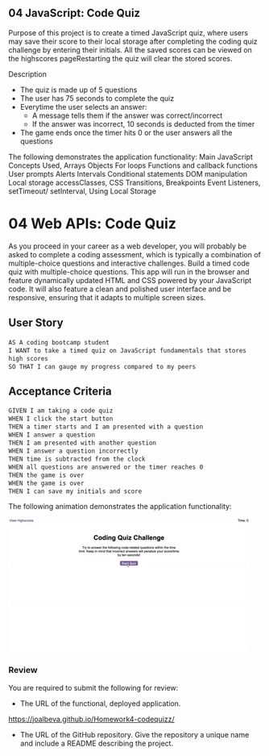 ## 04 JavaScript: Code Quiz

Purpose of this project is to create a timed JavaScript quiz, where users may save their score to their local storage after completing the coding quiz challenge by entering their initials.
All the saved scores can be viewed on the highscores pageRestarting the quiz will clear the stored scores.

Description
- The quiz is made up of 5 questions 
- The user has 75 seconds to complete the quiz
- Everytime the user selects an answer:
  - A message tells them if the answer was correct/incorrect
  - If the answer was incorrect, 10 seconds is deducted from the timer
- The game ends once the timer hits 0 or the user answers all the questions

The following demonstrates the application functionality: Main JavaScript Concepts Used, 
Arrays
Objects
For loops
Functions and callback functions
User prompts
Alerts
Intervals
Conditional statements
DOM manipulation
Local storage accessClasses, CSS Transitions, Breakpoints  Event Listeners, setTimeout/ setInterval, Using Local Storage


# 04 Web APIs: Code Quiz

As you proceed in your career as a web developer, you will probably be asked to complete a coding assessment, which is typically a combination of multiple-choice questions and interactive challenges. Build a timed code quiz with multiple-choice questions. This app will run in the browser and feature dynamically updated HTML and CSS powered by your JavaScript code. It will also feature a clean and polished user interface and be responsive, ensuring that it adapts to multiple screen sizes.

## User Story

```
AS A coding bootcamp student
I WANT to take a timed quiz on JavaScript fundamentals that stores high scores
SO THAT I can gauge my progress compared to my peers
```

## Acceptance Criteria

```
GIVEN I am taking a code quiz
WHEN I click the start button
THEN a timer starts and I am presented with a question
WHEN I answer a question
THEN I am presented with another question
WHEN I answer a question incorrectly
THEN time is subtracted from the clock
WHEN all questions are answered or the timer reaches 0
THEN the game is over
WHEN the game is over
THEN I can save my initials and score
```

The following animation demonstrates the application functionality:

![code quiz](04-web-apis-homework-demo.gif)

### Review

You are required to submit the following for review:

* The URL of the functional, deployed application.

https://joalbeva.github.io/Homework4-codequizz/

* The URL of the GitHub repository. Give the repository a unique name and include a README describing the project.

